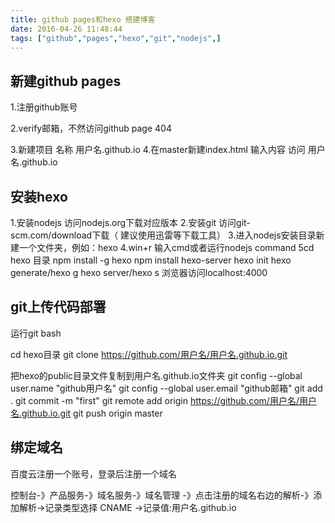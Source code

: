 ```yaml
---
title: github pages和hexo 搭建博客
date: 2016-04-26 11:48:44
tags: ["github","pages","hexo","git","nodejs",]
---
```

## 新建github pages
1.注册github账号

2.verify邮箱，不然访问github page 404

3.新建项目 名称 用户名.github.io
4.在master新建index.html 输入内容 访问 用户名.github.io

<!-- more -->
## 安装hexo
1.安装nodejs  访问nodejs.org下载对应版本
2.安装git    访问git-scm.com/download下载（ 建议使用迅雷等下载工具）
3.进入nodejs安装目录新建一个文件夹，例如：hexo
4.win+r 输入cmd或者运行nodejs  command
5cd hexo 目录
npm install -g hexo
npm install hexo-server
hexo init
hexo generate/hexo g
hexo server/hexo s
浏览器访问localhost:4000

## git上传代码部署
运行git bash

cd hexo目录
git clone https://github.com/用户名/用户名.github.io.git

把hexo的public目录文件复制到用户名.github.io文件夹
git config --global user.name "github用户名"
git config --global user.email "github邮箱"
git add .
git commit -m "first"
git remote add origin https://github.com/用户名/用户名.github.io.git
git push origin master


## 绑定域名
百度云注册一个账号，登录后注册一个域名

控制台-》产品服务-》域名服务-》域名管理 -》点击注册的域名右边的解析-》添加解析->记录类型选择 CNAME ->记录值:用户名.github.io
